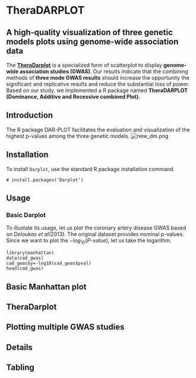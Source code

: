 # TheraDARPLOT 
## A high-quality visualization of three genetic models plots using genome-wide association data
The [**TheraDarplot**](https://github.com/Dahyun-Park/DARplot/) is a specialized form of scatterplot to display **genome-wide association studies (GWAS)**. 
Our results indicate that the combining methods of **three mode GWAS results** should increase the opportunity 
the significant and replicative results and reduce the substantial loss of power. Based on our study, 
we implemented a R package named 
**TheraDARPLOT** **(Dominance, Additive and Recessive combined Plot).** 

## Introduction
The R package DAR-PLOT facilitates the evaluation and visualization of the highest p-values among the three genetic models.
![new_dm.png](https://github.com/Dahyun-Park/DARplot/new_dm.png)

## Installation
To install `Darplot`, use the standard R package installation command.

```{r}
# install.packages('Darplot')
```
## Usage
### Basic Darplot
To illustate its usage, let us plot the coronary artery disease GWAS based on *Deloukas et al*(2013). The original dataset provides nominal p-values. Since we want to plot the $-log_{10}(P\text{-}value)$, let us take the logarithm.  


```{r,cache=TRUE}
library(manhattan)
data(cad_gwas)
cad_gwas$y=-log10(cad_gwas$pval)
head(cad_gwas)
```
## Basic Manhattan plot

## TheraDarplot

## Plotting multiple GWAS studies

## Details

## Tabling
